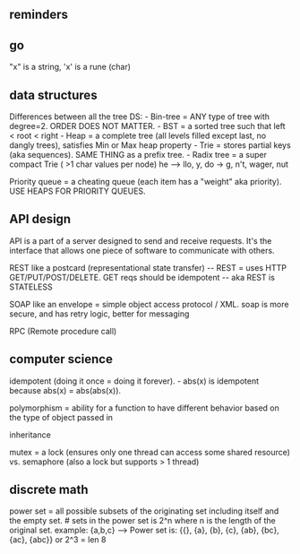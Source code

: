 ## reminders


## go

"x" is a string, 'x' is a rune (char)



## data structures

Differences between all the tree DS:
    - Bin-tree = ANY type of tree with degree=2. ORDER DOES NOT MATTER.
    - BST = a sorted tree such that left < root < right
    - Heap = a complete tree (all levels filled except last, no dangly trees), satisfies Min or Max heap property
    - Trie = stores partial keys (aka sequences). SAME THING as a prefix tree.
    - Radix tree = a super compact Trie ( >1 char values per node) he --> llo, y, do -> g, n't, wager, nut  

Priority queue = a cheating queue (each item has a "weight" aka priority). USE HEAPS FOR PRIORITY QUEUES.



## API design

API is a part of a server designed to send and receive requests. It's the interface that allows one piece of software
to communicate with others.

REST like a postcard (representational state transfer)
    -- REST = uses HTTP GET/PUT/POST/DELETE. GET reqs should be idempotent
    -- aka REST is STATELESS

SOAP like an envelope = simple object access protocol / XML. soap is more secure, and has retry logic, better for messaging

RPC (Remote procedure call)


## computer science

idempotent (doing it once = doing it forever).
    - abs(x) is idempotent because abs(x) = abs(abs(x)).

polymorphism = ability for a function to have different behavior based on the type of object passed in

inheritance


mutex = a lock (ensures only one thread can access some shared resource) vs. semaphore (also a lock but supports > 1 thread)


## discrete math

power set = all possible subsets of the originating set including itself and the empty set. # sets in the power set is 2^n where n is the length of the original set. example: {a,b,c} --> Power set is: {{}, {a}, {b}, {c}, {ab}, {bc}, {ac}, {abc}} or 2^3 = len 8 
